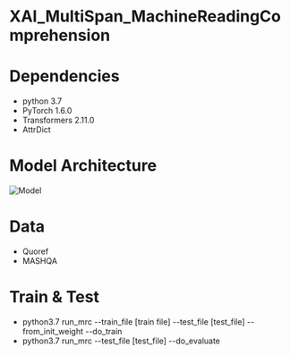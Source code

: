 # XAI_MultiSpan_MachineReadingComprehension


# Dependencies
* python 3.7
* PyTorch 1.6.0
* Transformers 2.11.0
* AttrDict

# Model Architecture
![Model](https://user-images.githubusercontent.com/80243108/204685002-ec31815d-ddb6-4336-b0a1-353ea264db7a.jpg)

# Data
* Quoref
* MASHQA

# Train & Test
* python3.7 run_mrc --train_file [train file] --test_file [test_file] --from_init_weight --do_train
* python3.7 run_mrc --test_file [test_file] --do_evaluate
